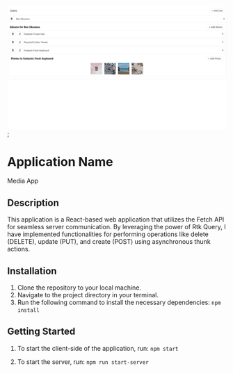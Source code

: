![coffeShop image](/public/mymedia.png);

# Application Name

Media App

## Description

This application is a React-based web application that utilizes the Fetch API for seamless server communication. By leveraging the power of Rtk Query, I have implemented functionalities for performing operations like delete (DELETE), update (PUT), and create (POST) using asynchronous thunk actions.

## Installation

1. Clone the repository to your local machine.
2. Navigate to the project directory in your terminal.
3. Run the following command to install the necessary dependencies: `npm install`

## Getting Started

1. To start the client-side of the application, run:
   `npm start`

2. To start the server, run: `npm run start-server`
